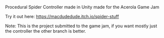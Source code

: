 Procedural Spider Controller made in Unity made for the Acerola Game Jam

Try it out here: https://macdudedude.itch.io/spider-stuff

Note: This is the project submitted to the game jam, if you want mostly just the controller the other branch is better.
